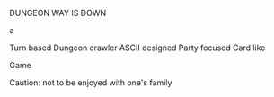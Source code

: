 
DUNGEON WAY IS DOWN


a 

Turn based 
Dungeon crawler 
ASCII designed 
Party focused 
Card like 

Game


Caution: not to be enjoyed with one's family

